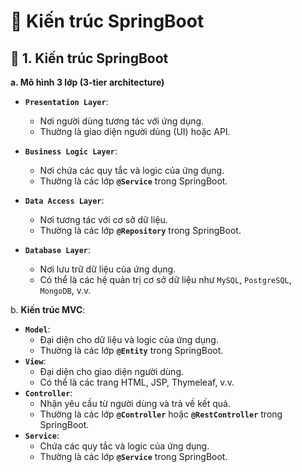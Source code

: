 # 🌱 Kiến trúc SpringBoot
## **📌 1. Kiến trúc SpringBoot**
**a. Mô hình 3 lớp (3-tier architecture)**
- **`Presentation Layer`**: 
    - Nơi người dùng tương tác với ứng dụng. 
    - Thường là giao diện người dùng (UI) hoặc API.

- **`Business Logic Layer`**: 
    - Nơi chứa các quy tắc và logic của ứng dụng. 
    - Thường là các lớp **`@Service`** trong SpringBoot. 

- **`Data Access Layer`**: 
    - Nơi tương tác với cơ sở dữ liệu. 
    - Thường là các lớp **`@Repository`** trong SpringBoot.

- **`Database Layer`**: 
    - Nơi lưu trữ dữ liệu của ứng dụng. 
    - Có thể là các hệ quản trị cơ sở dữ liệu như `MySQL`, `PostgreSQL`, `MongoDB`, v.v.

b. **Kiến trúc MVC**:
- **`Model`**: 
    - Đại diện cho dữ liệu và logic của ứng dụng. 
    - Thường là các lớp **`@Entity`** trong SpringBoot.
- **`View`**:  
    - Đại diện cho giao diện người dùng. 
    - Có thể là các trang HTML, JSP, Thymeleaf, v.v.
- **`Controller`**: 
    - Nhận yêu cầu từ người dùng và trả về kết quả. 
    - Thường là các lớp **`@Controller`** hoặc **`@RestController`** trong SpringBoot.
- **`Service`**:    
    - Chứa các quy tắc và logic của ứng dụng. 
    - Thường là các lớp **`@Service`** trong SpringBoot.